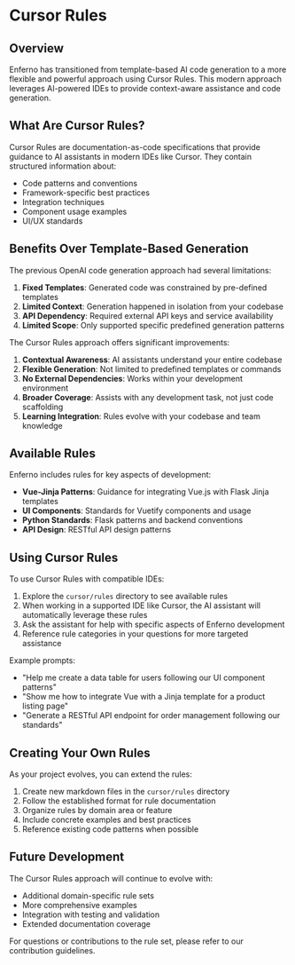 # Cursor Rules

## Overview

Enferno has transitioned from template-based AI code generation to a more flexible and powerful approach using Cursor Rules. This modern approach leverages AI-powered IDEs to provide context-aware assistance and code generation.

## What Are Cursor Rules?

Cursor Rules are documentation-as-code specifications that provide guidance to AI assistants in modern IDEs like Cursor. They contain structured information about:

- Code patterns and conventions
- Framework-specific best practices
- Integration techniques
- Component usage examples
- UI/UX standards

## Benefits Over Template-Based Generation

The previous OpenAI code generation approach had several limitations:

1. **Fixed Templates**: Generated code was constrained by pre-defined templates
2. **Limited Context**: Generation happened in isolation from your codebase
3. **API Dependency**: Required external API keys and service availability
4. **Limited Scope**: Only supported specific predefined generation patterns

The Cursor Rules approach offers significant improvements:

1. **Contextual Awareness**: AI assistants understand your entire codebase
2. **Flexible Generation**: Not limited to predefined templates or commands
3. **No External Dependencies**: Works within your development environment
4. **Broader Coverage**: Assists with any development task, not just code scaffolding
5. **Learning Integration**: Rules evolve with your codebase and team knowledge

## Available Rules

Enferno includes rules for key aspects of development:

- **Vue-Jinja Patterns**: Guidance for integrating Vue.js with Flask Jinja templates
- **UI Components**: Standards for Vuetify components and usage
- **Python Standards**: Flask patterns and backend conventions
- **API Design**: RESTful API design patterns

## Using Cursor Rules

To use Cursor Rules with compatible IDEs:

1. Explore the `cursor/rules` directory to see available rules
2. When working in a supported IDE like Cursor, the AI assistant will automatically leverage these rules
3. Ask the assistant for help with specific aspects of Enferno development
4. Reference rule categories in your questions for more targeted assistance

Example prompts:
- "Help me create a data table for users following our UI component patterns"
- "Show me how to integrate Vue with a Jinja template for a product listing page"
- "Generate a RESTful API endpoint for order management following our standards"

## Creating Your Own Rules

As your project evolves, you can extend the rules:

1. Create new markdown files in the `cursor/rules` directory
2. Follow the established format for rule documentation
3. Organize rules by domain area or feature
4. Include concrete examples and best practices
5. Reference existing code patterns when possible

## Future Development

The Cursor Rules approach will continue to evolve with:

- Additional domain-specific rule sets
- More comprehensive examples
- Integration with testing and validation
- Extended documentation coverage

For questions or contributions to the rule set, please refer to our contribution guidelines. 